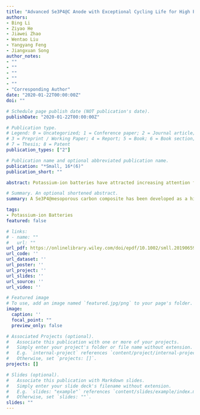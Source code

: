 ```yaml
---
title: "Advanced Se3P4@C Anode with Exceptional Cycling Life for High Performance Potassium-Ion Batteries"
authors:
- Bing Li
- Ziyao He
- Jiawei Zhao
- Wentao Liu
- Yangyang Feng
- Jiangxuan Song
author_notes:
- ""
- ""
- ""
- ""
- ""
- "Corresponding Author"
date: "2020-01-22T00:00:00Z"
doi: ""

# Schedule page publish date (NOT publication's date).
publishDate: "2020-01-22T00:00:00Z"

# Publication type.
# Legend: 0 = Uncategorized; 1 = Conference paper; 2 = Journal article;
# 3 = Preprint / Working Paper; 4 = Report; 5 = Book; 6 = Book section;
# 7 = Thesis; 8 = Patent
publication_types: ["2"]

# Publication name and optional abbreviated publication name.
publication: "*Small, 16*(6)"
publication_short: ""

abstract: Potassium-ion batteries have attracted increasing attention for next-generation energy storage systems due to their high energy density and abundance of potassium. However, the lack of suitable anode highly hampers its practical application due to the large ionic radius of K+. Herein, a Se3P4@mesoporous carbon (Se3P4@C) composite is reported as a high-performance anode for potassium-ion batteries. The Se3P4@C composite is synthesized through an in situ combination reaction between red phosphorus and Se within a porous carbon matrix. In this way, the nano-sized Se3P4 is well confined in the porous carbon and thus exhibits a close contact with the carbon matrix. This can significantly improve the conductivity and alleviate the volume change during the cycling process. As a result, the Se3P4@C exhibits a high reversible initial capacity of 1036.8 mAh g−1 at a current density of 50 mA g−1 as well as an excellent cycle performance with a capacity decay of 0.07% per cycle over 300 cycles under 1000 mA g−1. In terms of high specific capacity and stable cycling performance, the Se3P4@C anode is a promising candidate for advanced potassium-ion batteries.

# Summary. An optional shortened abstract.
summary: A Se3P4@mesoporous carbon composite has been developed as a high-performance anode for potassium-ion batteries, addressing the lack of suitable anodes that hamper practical application. The composite exhibits high reversible initial capacity and stable cycling performance, making it a promising candidate for advanced potassium-ion batteries.

tags:
- Potassium-ion Batteries
featured: false

# links:
# - name: ""
#   url: ""
url_pdf: https://onlinelibrary.wiley.com/doi/epdf/10.1002/smll.201906595
url_code: ''
url_dataset: ''
url_poster: ''
url_project: ''
url_slides: ''
url_source: ''
url_video: ''

# Featured image
# To use, add an image named `featured.jpg/png` to your page's folder. 
image:
  caption: ''
  focal_point: ""
  preview_only: false

# Associated Projects (optional).
#   Associate this publication with one or more of your projects.
#   Simply enter your project's folder or file name without extension.
#   E.g. `internal-project` references `content/project/internal-project/index.md`.
#   Otherwise, set `projects: []`.
projects: []

# Slides (optional).
#   Associate this publication with Markdown slides.
#   Simply enter your slide deck's filename without extension.
#   E.g. `slides: "example"` references `content/slides/example/index.md`.
#   Otherwise, set `slides: ""`.
slides: ""
---
```


